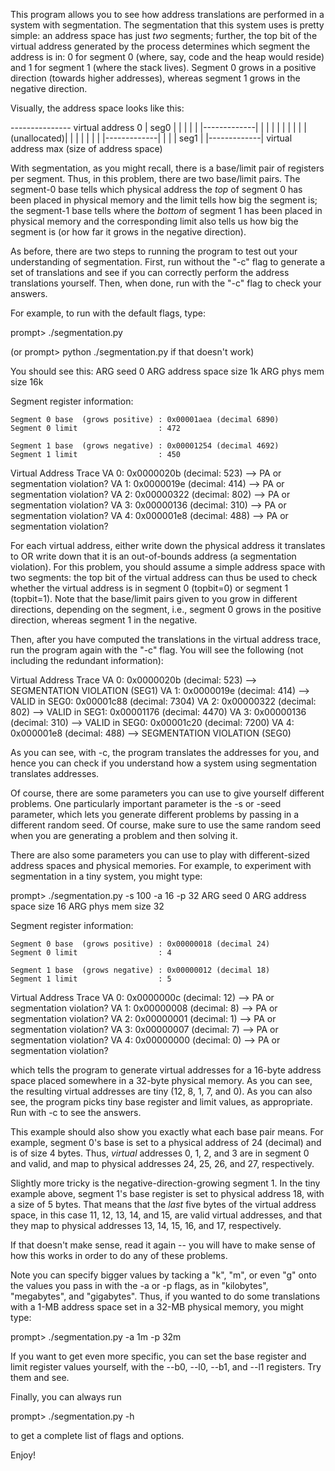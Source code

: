 
This program allows you to see how address translations are performed in a
system with segmentation. The segmentation that this system uses is pretty
simple: an address space has just *two* segments; further, the top bit of the
virtual address generated by the process determines which segment the address
is in: 0 for segment 0 (where, say, code and the heap would reside) and 1 for
segment 1 (where the stack lives). Segment 0 grows in a positive direction
(towards higher addresses), whereas segment 1 grows in the negative direction.

Visually, the address space looks like this:

 --------------- virtual address 0
 |    seg0     |
 |             |
 |             |
 |-------------|
 |             |
 |             |
 |             |
 |             |
 |(unallocated)|
 |             |
 |             |
 |             |
 |-------------|
 |             |
 |    seg1     |
 |-------------| virtual address max (size of address space)

With segmentation, as you might recall, there is a base/limit pair of
registers per segment. Thus, in this problem, there are two base/limit
pairs. The segment-0 base tells which physical address the *top* of segment 0
has been placed in physical memory and the limit tells how big the segment is;
the segment-1 base tells where the *bottom* of segment 1 has been placed in
physical memory and the corresponding limit also tells us how big the segment
is (or how far it grows in the negative direction).

As before, there are two steps to running the program to test out your
understanding of segmentation. First, run without the "-c" flag to generate a
set of translations and see if you can correctly perform the address
translations yourself. Then, when done, run with the "-c" flag to check your
answers.

For example, to run with the default flags, type:

prompt> ./segmentation.py 

(or 
prompt> python ./segmentation.py 
if that doesn't work)

You should see this:
  ARG seed 0
  ARG address space size 1k
  ARG phys mem size 16k
  
  Segment register information:

    Segment 0 base  (grows positive) : 0x00001aea (decimal 6890)
    Segment 0 limit                  : 472

    Segment 1 base  (grows negative) : 0x00001254 (decimal 4692)
    Segment 1 limit                  : 450

  Virtual Address Trace
    VA  0: 0x0000020b (decimal:  523) --> PA or segmentation violation?
    VA  1: 0x0000019e (decimal:  414) --> PA or segmentation violation?
    VA  2: 0x00000322 (decimal:  802) --> PA or segmentation violation?
    VA  3: 0x00000136 (decimal:  310) --> PA or segmentation violation?
    VA  4: 0x000001e8 (decimal:  488) --> PA or segmentation violation?

  For each virtual address, either write down the physical address it translates
  to OR write down that it is an out-of-bounds address (a segmentation
  violation). For this problem, you should assume a simple address space with
  two segments: the top bit of the virtual address can thus be used to check
  whether the virtual address is in segment 0 (topbit=0) or segment 1
  (topbit=1). Note that the base/limit pairs given to you grow in different
  directions, depending on the segment, i.e., segment 0 grows in the positive
  direction, whereas segment 1 in the negative.  

Then, after you have computed the translations in the virtual address trace,
run the program again with the "-c" flag. You will see the following (not
including the redundant information):

  Virtual Address Trace
    VA  0: 0x0000020b (decimal:  523) --> SEGMENTATION VIOLATION (SEG1)
    VA  1: 0x0000019e (decimal:  414) --> VALID in SEG0: 0x00001c88 (decimal: 7304)
    VA  2: 0x00000322 (decimal:  802) --> VALID in SEG1: 0x00001176 (decimal: 4470)
    VA  3: 0x00000136 (decimal:  310) --> VALID in SEG0: 0x00001c20 (decimal: 7200)
    VA  4: 0x000001e8 (decimal:  488) --> SEGMENTATION VIOLATION (SEG0)

As you can see, with -c, the program translates the addresses for you, and
hence you can check if you understand how a system using segmentation
translates addresses.

Of course, there are some parameters you can use to give yourself different
problems. One particularly important parameter is the -s or -seed parameter,
which lets you generate different problems by passing in a different random
seed. Of course, make sure to use the same random seed when you are generating
a problem and then solving it.

There are also some parameters you can use to play with different-sized
address spaces and physical memories. For example, to experiment with
segmentation in a tiny system, you might type:

  prompt> ./segmentation.py -s 100 -a 16 -p 32
  ARG seed 0
  ARG address space size 16
  ARG phys mem size 32
 
  Segment register information:

    Segment 0 base  (grows positive) : 0x00000018 (decimal 24)
    Segment 0 limit                  : 4

    Segment 1 base  (grows negative) : 0x00000012 (decimal 18)
    Segment 1 limit                  : 5

  Virtual Address Trace
    VA  0: 0x0000000c (decimal:   12) --> PA or segmentation violation?
    VA  1: 0x00000008 (decimal:    8) --> PA or segmentation violation?
    VA  2: 0x00000001 (decimal:    1) --> PA or segmentation violation?
    VA  3: 0x00000007 (decimal:    7) --> PA or segmentation violation?
    VA  4: 0x00000000 (decimal:    0) --> PA or segmentation violation?

which tells the program to generate virtual addresses for a 16-byte address
space placed somewhere in a 32-byte physical memory. As you can see, the
resulting virtual addresses are tiny (12, 8, 1, 7, and 0). As you can also
see, the program picks tiny base register and limit values, as
appropriate. Run with -c to see the answers. 

This example should also show you exactly what each base pair means. For
example, segment 0's base is set to a physical address of 24 (decimal) and is
of size 4 bytes. Thus, *virtual* addresses 0, 1, 2, and 3 are in segment 0 and
valid, and map to physical addresses 24, 25, 26, and 27, respectively. 

Slightly more tricky is the negative-direction-growing segment 1. In the tiny
example above, segment 1's base register is set to physical address 18, with a
size of 5 bytes. That means that the *last* five bytes of the virtual address
space, in this case 11, 12, 13, 14, and 15, are valid virtual addresses, and
that they map to physical addresses 13, 14, 15, 16, and 17, respectively.

If that doesn't make sense, read it again -- you will have to make sense of
how this works in order to do any of these problems.

Note you can specify bigger values by tacking a "k", "m", or even "g" onto the
values you pass in with the -a or -p flags, as in "kilobytes", "megabytes",
and "gigabytes". Thus, if you wanted to do some translations with a 1-MB
address space set in a 32-MB physical memory, you might type:

prompt> ./segmentation.py -a 1m -p 32m

If you want to get even more specific, you can set the base register and limit
register values yourself, with the --b0, --l0, --b1, and --l1 registers. Try
them and see.

Finally, you can always run 

prompt> ./segmentation.py -h 

to get a complete list of flags and options.

Enjoy!



